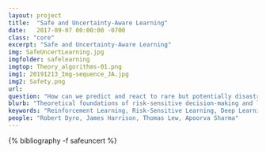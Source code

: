 ```yaml
---
layout: project
title:  "Safe and Uncertainty-Aware Learning"
date:   2017-09-07 00:00:00 -0700
class: "core"
excerpt: "Safe and Uncertainty-Aware Learning"
img: SafeUncertLearning.jpg
imgfolder: safelearning
imgtop: Theory_algorithms-01.png
img1: 20191213_Img-sequence_JA.jpg
img2: Safety.png
url: 
question: "How can we predict and react to rare but potentially disastrous events?"
blurb: "Theoretical foundations of risk-sensitive decision-making and learning. Deployment of safety-critical systems in uncertain environments requires predicting and reacting to rare but potentially disastrous event. Our group focuses on devising risk-sensitive algorithms for various types of real world scenarios. This includes projects to devise algorithms for risk-sensitive planning, for inferring the profile of a risk-sensitive expert (e.g., inverse reinforcement learning, imitation learning), for interactive decision making for self-driving cars (e.g., for traffic weaving scenarios), for safe transfer of control policies from simulation environments to the real world (e.g., autonomous driving in varying weather conditions), and new techniques to merge formal methods with stochastic optimal control and deep learning for high-confidence implementation on safety-critical systems."
keywords: "Reinforcement Learning, Risk-Sensitive Learning, Deep Learning"
people: "Robert Dyro, James Harrison, Thomas Lew, Apoorva Sharma"
---
```


<div class="project_bib">
{% bibliography -f safeuncert %}
</div>

